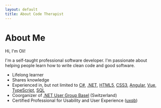 ```yaml
---
layout: default
title: About Code Therapist
---
```


<div class="post">
	<h1 class="pageTitle">About Me</h1>
	<!-- <img src="{{ '/assets/img/touring.jpg' | prepend: site.baseurl }}" alt=""> -->
	<p class="intro">
		<span class="dropcap">H</span>i, I'm Oli!
	</p>
	<p>
	I'm a self-taught professional software developer. 
	I'm passionate about helping people learn how to write clean code and good software.
	</p>
	<ul>
		<li>Lifelong learner</li>
		<li>Shares knowledge</li>
		<li>Experienced in, but not limited to 
			<a href="https://docs.microsoft.com/en-us/dotnet/csharp/" target="_blank">C#</a>,
			<a href="https://dot.net" target="_blank">.NET</a>,
			<a href="https://www.w3.org/html/" target="_blank">HTML5</a>,
			<a href="https://www.w3.org/Style/CSS/" target="_blank">CSS3</a>,
			<a href="https://angular.io/" target="_blank">Angular</a>,
			<a href="https://vuejs.org/" target="_blank">Vue</a>,
			<a href="https://www.typescriptlang.org/" target="_blank">TypeScript</a>,
			<a href="https://en.wikipedia.org/wiki/SQL" target="_blank">SQL</a>
		</li>
		<li>Coorganizer of <a href="https://www.meeup.com/de-DE/Basel-NET-User-Group/" target="_blank">.NET User Group Basel</a> (Switzerland)</li>
		<li>Certified Professional for Usability and User Experience (<a href="https://uxqb.org/en" target="_blank">uxqb</a>)</li>
  	</ul>
</div>
